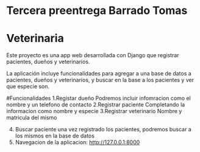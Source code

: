 # Tercera preentrega Barrado Tomas
# Veterinaria
Este proyecto es una app web desarrollada con Django que registrar pacientes, dueños y veterinarios.

La aplicación incluye funcionalidades para agregar a una base de datos a pacientes, dueños y veterinarios, y buscar en la base a los pacientes y ver que especie son.

#Funcionalidades
1.Registar dueño
Podremos incluir infomracion como el nombre y un telefono de contacto
2.Registrar paciente
Completando la informacion como nombre y especie
3.Registrar veterinario
Nombre y matricula del mismo

4. Buscar paciente
   una vez registrado los pacientes, podremos buscar a los mismos en la base de datos
5. Navegacion de la aplicacion: http://127.0.0.1:8000
